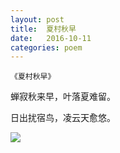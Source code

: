 ```yaml
---
layout: post
title:  夏村秋早
date:   2016-10-11
categories: poem
---
```

`《夏村秋早》`

蝉寂秋来早，叶落夏难留。

日出扰宿鸟，凌云天愈悠。

<!--more-->

![]({{site.url}}/Images/33.png)